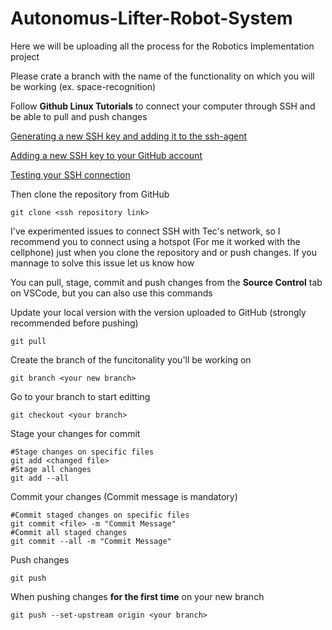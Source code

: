 # Autonomus-Lifter-Robot-System

Here we will be uploading all the process for the Robotics Implementation project

Please crate a branch with the name of the functionality on which you will be working (ex. space-recognition)

Follow **Github Linux Tutorials** to connect your computer through SSH and be able to pull and push changes

[Generating a new SSH key and adding it to the ssh-agent](https://docs.github.com/en/authentication/connecting-to-github-with-ssh/generating-a-new-ssh-key-and-adding-it-to-the-ssh-agent)

[Adding a new SSH key to your GitHub account](https://docs.github.com/en/authentication/connecting-to-github-with-ssh/adding-a-new-ssh-key-to-your-github-account)

[Testing your SSH connection](https://docs.github.com/en/authentication/connecting-to-github-with-ssh/testing-your-ssh-connection)

Then clone the repository from GitHub
```
git clone <ssh repository link>
```

I've experimented issues to connect SSH with Tec's network, so I recommend you to connect using a hotspot (For me it worked with the cellphone) just when you clone the repository and or push changes. If you mannage to solve this issue let us know how

You can pull, stage, commit and push changes from the **Source Control** tab on VSCode, but you can also use this commands

Update your local version with the version uploaded to GitHub (strongly recommended before pushing)
```
git pull
```

Create the branch of the funcitonality you'll be working on
```
git branch <your new branch>
```

Go to your branch to start editting
```
git checkout <your branch>
```

Stage your changes for commit
```
#Stage changes on specific files
git add <changed file>
#Stage all changes
git add --all
```

Commit your changes (Commit message is mandatory)
```
#Commit staged changes on specific files
git commit <file> -m "Commit Message"
#Commit all staged changes
git commit --all -m "Commit Message"
```

Push changes
```
git push
```

When pushing changes **for the first time** on your new branch
```
git push --set-upstream origin <your branch>
```